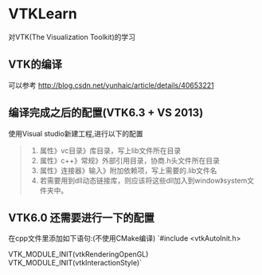 # VTKLearn
对VTK(The Visualization Toolkit)的学习

## VTK的编译
可以参考 http://blog.csdn.net/yunhaic/article/details/40653221

## 编译完成之后的配置(VTK6.3 + VS 2013)
使用Visual studio新建工程,进行以下的配置
> 1. 属性》vc目录》库目录，写上lib文件所在目录
> 2. 属性》c++》常规》外部引用目录，协商.h头文件所在目录
> 3. 属性》连接器》输入》附加依赖项，写上需要的.lib文件名
> 4. 若需要用到dll动态链接库，则应该将这些dll加入到window》system文件夹中。


## VTK6.0 还需要进行一下的配置
在cpp文件里添加如下语句:(不使用CMake编译)
`#include <vtkAutoInit.h>

VTK_MODULE_INIT(vtkRenderingOpenGL)
VTK_MODULE_INIT(vtkInteractionStyle)`
